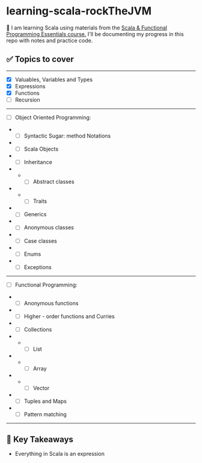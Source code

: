 # learning-scala-rockTheJVM

📖 I am learning Scala using materials from the [Scala & Functional Programming Essentials course.](https://www.udemy.com/course/rock-the-jvm-scala-for-beginners/) 
I'll be documenting my progress in this repo with notes and practice code.


## ✅ Topics to cover

---
- [x] Valuables, Variables and Types
- [x] Expressions
- [x] Functions
- [ ] Recursion
---
- [ ] Object Oriented Programming:
- -[ ] Syntactic Sugar: method Notations
- - [ ] Scala Objects
- - [ ] Inheritance
- - -[ ] Abstract classes
- - - [ ] Traits
- -[ ] Generics
- -[ ] Anonymous classes
- -[ ] Case classes
- -[ ] Enums
- -[ ] Exceptions
---
- [ ] Functional Programming:
- -[ ] Anonymous functions
- -[ ] Higher - order functions and Curries
- -[ ] Collections
- - -[ ] List
- - -[ ] Array
- - -[ ] Vector
- -[ ] Tuples and Maps
- -[ ] Pattern matching
---

## 🧠 Key Takeaways 

- Everything in Scala is an expression 





